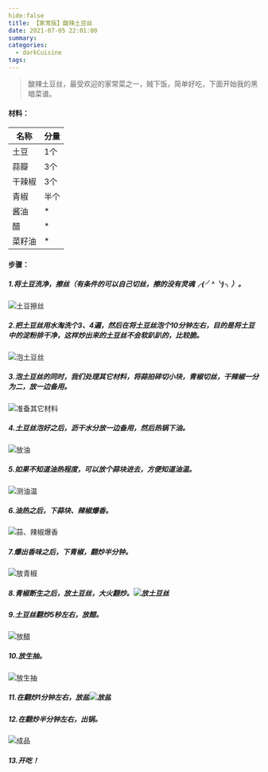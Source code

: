 ```yaml
---
hide:false
title: 【家常版】酸辣土豆丝
date: 2021-07-05 22:01:00
summary: 
categories: 
  - darkCuisine
tags:
---
```

> 酸辣土豆丝，最受欢迎的家常菜之一，贼下饭，简单好吃，下面开始我的黑暗菜谱。
#### 材料：
| 名称 | 分量 |
|--|--|
| 土豆 |1个  |
| 蒜瓣|3个 |
| 干辣椒| 3个|
| 青椒|半个 |
|酱油|* |
|醋|* |
|菜籽油|* |

#### 步骤：
##### 1.将土豆洗净，擦丝（有条件的可以自己切丝，擦的没有灵魂╭(╯^╰)╮）。
![土豆擦丝](https://img-blog.csdnimg.cn/2021070609530329.jpg?x-oss-process=image/watermark,type_ZmFuZ3poZW5naGVpdGk,shadow_10,text_aHR0cHM6Ly9ibG9nLmNzZG4ubmV0L3dlaXhpbl80MDI0Mzg5NA==,size_16,color_FFFFFF,t_70#pic_center)
##### 2.把土豆丝用水淘洗个3、4遍，然后在将土豆丝泡个10分钟左右，目的是将土豆中的淀粉排干净，这样炒出来的土豆丝不会软趴趴的，比较脆。
![泡土豆丝](https://img-blog.csdnimg.cn/2021070610024868.jpg?x-oss-process=image/watermark,type_ZmFuZ3poZW5naGVpdGk,shadow_10,text_aHR0cHM6Ly9ibG9nLmNzZG4ubmV0L3dlaXhpbl80MDI0Mzg5NA==,size_16,color_FFFFFF,t_70#pic_center)
##### 3.泡土豆丝的同时，我们处理其它材料，将蒜拍碎切小块，青椒切丝，干辣椒一分为二，放一边备用。
![准备其它材料](https://img-blog.csdnimg.cn/2021070610043372.jpg?x-oss-process=image/watermark,type_ZmFuZ3poZW5naGVpdGk,shadow_10,text_aHR0cHM6Ly9ibG9nLmNzZG4ubmV0L3dlaXhpbl80MDI0Mzg5NA==,size_16,color_FFFFFF,t_70#pic_center)
##### 4.土豆丝泡好之后，沥干水分放一边备用，然后热锅下油。
![放油](https://img-blog.csdnimg.cn/20210706100622408.jpg?x-oss-process=image/watermark,type_ZmFuZ3poZW5naGVpdGk,shadow_10,text_aHR0cHM6Ly9ibG9nLmNzZG4ubmV0L3dlaXhpbl80MDI0Mzg5NA==,size_16,color_FFFFFF,t_70#pic_center)
##### 5.如果不知道油热程度，可以放个蒜块进去，方便知道油温。
![测油温](https://img-blog.csdnimg.cn/20210706100847694.jpg?x-oss-process=image/watermark,type_ZmFuZ3poZW5naGVpdGk,shadow_10,text_aHR0cHM6Ly9ibG9nLmNzZG4ubmV0L3dlaXhpbl80MDI0Mzg5NA==,size_16,color_FFFFFF,t_70#pic_center)
##### 6.油热之后，下蒜块、辣椒爆香。
![蒜、辣椒爆香](https://img-blog.csdnimg.cn/20210706100947693.jpg?x-oss-process=image/watermark,type_ZmFuZ3poZW5naGVpdGk,shadow_10,text_aHR0cHM6Ly9ibG9nLmNzZG4ubmV0L3dlaXhpbl80MDI0Mzg5NA==,size_16,color_FFFFFF,t_70#pic_center)
##### 7.爆出香味之后，下青椒，翻炒半分钟。
![放青椒](https://img-blog.csdnimg.cn/20210706101048768.jpg?x-oss-process=image/watermark,type_ZmFuZ3poZW5naGVpdGk,shadow_10,text_aHR0cHM6Ly9ibG9nLmNzZG4ubmV0L3dlaXhpbl80MDI0Mzg5NA==,size_16,color_FFFFFF,t_70#pic_center)
##### 8.青椒断生之后，放土豆丝，大火翻炒。![放土豆丝](https://img-blog.csdnimg.cn/20210706101129479.jpg?x-oss-process=image/watermark,type_ZmFuZ3poZW5naGVpdGk,shadow_10,text_aHR0cHM6Ly9ibG9nLmNzZG4ubmV0L3dlaXhpbl80MDI0Mzg5NA==,size_16,color_FFFFFF,t_70#pic_center)
##### 9.土豆丝翻炒5秒左右，放醋。
![放醋](https://img-blog.csdnimg.cn/20210706101606333.jpg?x-oss-process=image/watermark,type_ZmFuZ3poZW5naGVpdGk,shadow_10,text_aHR0cHM6Ly9ibG9nLmNzZG4ubmV0L3dlaXhpbl80MDI0Mzg5NA==,size_16,color_FFFFFF,t_70#pic_center)

##### 10.放生抽。
![放生抽](https://img-blog.csdnimg.cn/20210706101307873.jpg?x-oss-process=image/watermark,type_ZmFuZ3poZW5naGVpdGk,shadow_10,text_aHR0cHM6Ly9ibG9nLmNzZG4ubmV0L3dlaXhpbl80MDI0Mzg5NA==,size_16,color_FFFFFF,t_70#pic_center)
##### 11.在翻炒1分钟左右，放盐![放盐](https://img-blog.csdnimg.cn/20210706101348940.jpg?x-oss-process=image/watermark,type_ZmFuZ3poZW5naGVpdGk,shadow_10,text_aHR0cHM6Ly9ibG9nLmNzZG4ubmV0L3dlaXhpbl80MDI0Mzg5NA==,size_16,color_FFFFFF,t_70#pic_center)
##### 12.在翻炒半分钟左右，出锅。
![成品](https://img-blog.csdnimg.cn/20210706101518781.jpg?x-oss-process=image/watermark,type_ZmFuZ3poZW5naGVpdGk,shadow_10,text_aHR0cHM6Ly9ibG9nLmNzZG4ubmV0L3dlaXhpbl80MDI0Mzg5NA==,size_16,color_FFFFFF,t_70#pic_center)
##### 13.开吃！






